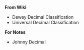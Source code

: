**From Wiki**
- Dewey Decimal Classification
- Universal Decimal Classification

**For Notes**
- Johnny Decimal